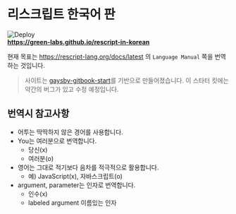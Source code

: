 # 리스크립트 한국어 판
![Deploy](https://github.com/green-labs/rescript-in-korean/workflows/Deploy/badge.svg?branch=main)    
**https://green-labs.github.io/rescript-in-korean**

현재 목표는 https://rescript-lang.org/docs/latest 의 `Language Manual` 쪽을 번역하는 것입니다.

> 사이트는 [gaysby-gitbook-start](https://github.com/hasura/gatsby-gitbook-starter)를 기반으로 만들어졌습니다. 이 스타터 킷에는 약간의 버그가 있고 수정 예정입니다.

## 번역시 참고사항

- 어투는 딱딱하지 않은 경어를 사용합니다.
- You는 여러분으로 번역합니다.
  - 당신(x)
  - 여러분(o)
- 영어는 그대로 적기보다 음차를 적극적으로 활용합니다.
  - 예) JavaScript(x), 자바스크립트(o)
- argument, parameter는 인자로 번역합니다.
  - 인수(x)
  - labeled argument 이름있는 인자
